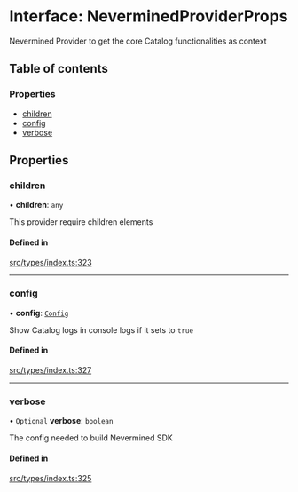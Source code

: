 # Interface: NeverminedProviderProps

Nevermined Provider to get the core Catalog functionalities as context

## Table of contents

### Properties

- [children](NeverminedProviderProps.md#children)
- [config](NeverminedProviderProps.md#config)
- [verbose](NeverminedProviderProps.md#verbose)

## Properties

### children

• **children**: `any`

This provider require children elements

#### Defined in

[src/types/index.ts:323](https://github.com/nevermined-io/components-catalog/blob/7d68f2d/lib/src/types/index.ts#L323)

___

### config

• **config**: [`Config`](../classes/Config.md)

Show Catalog logs in console logs if it sets to `true`

#### Defined in

[src/types/index.ts:327](https://github.com/nevermined-io/components-catalog/blob/7d68f2d/lib/src/types/index.ts#L327)

___

### verbose

• `Optional` **verbose**: `boolean`

The config needed to build Nevermined SDK

#### Defined in

[src/types/index.ts:325](https://github.com/nevermined-io/components-catalog/blob/7d68f2d/lib/src/types/index.ts#L325)
